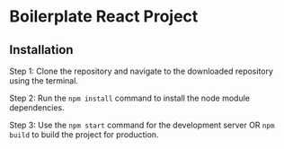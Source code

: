 # Boilerplate React Project

## Installation 

Step 1: Clone the repository and navigate to the downloaded repository using the terminal. 

Step 2: Run the ```npm install``` command to install the node module dependencies.

Step 3: Use the ```npm start``` command for the development server OR ```npm build``` to build the project for production.

